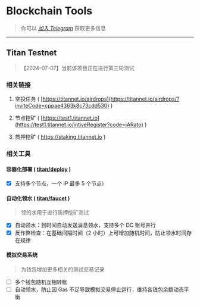 # Blockchain Tools

> 你可以 *[加入 Telegram](https://t.me/+ZOQ2jcLKI3hkNjFl)* 获取更多信息

---

## Titan Testnet

>【2024-07-07】当前该项目正在进行第三轮测试

### 相关链接

1. 空投任务 ( [https://titannet.io/airdrops](https://titannet.io/airdrops/?inviteCode=cppae4363k8c73cdd530) )

2. 节点挖矿 ( [https://test1.titannet.io](https://test1.titannet.io/intiveRegister?code=jARato) )

3. 质押挖矿 ( https://staking.titannet.io )

### 相关工具

#### 容器化部署 ( [titan/deploy](./titan/deploy) )

- [x] 支持多个节点，一个 IP 最多 5 个节点）

#### 自动化领水 ( [titan/faucet](./titan/faucet) )

> 领的水用于进行质押挖矿测试

- [x] 自动领水：到时间自动发送消息领水，支持多个 DC 账号并行
- [x] 反作弊检查：在基础间隔时间（2 小时）上可增加随机时间，防止领水时间存在规律

#### 模拟交易系统

> 为钱包增加更多相关的测试交易记录

- [ ] 多个钱包随机互相转帐
- [ ] 自动领水，防止因 Gas 不足导致模拟交易停止运行，维持各钱包余额动态平衡
